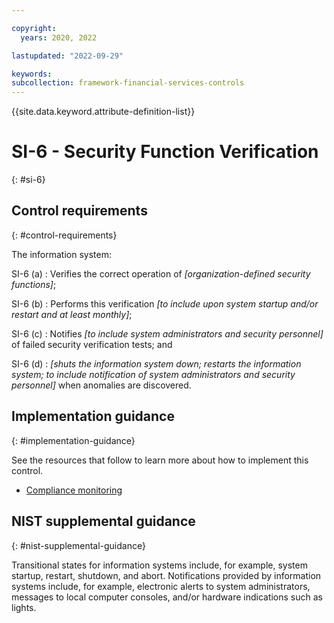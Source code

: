 ```yaml
---

copyright:
  years: 2020, 2022

lastupdated: "2022-09-29"

keywords: 
subcollection: framework-financial-services-controls
---
```


{{site.data.keyword.attribute-definition-list}}

               
# SI-6 - Security Function Verification
{: #si-6}

## Control requirements
{: #control-requirements}

The information system:

SI-6 (a)
    : Verifies the correct operation of _[organization-defined security functions]_;

SI-6 (b)
    : Performs this verification _[to include upon system startup and/or restart and at least monthly]_;

SI-6 (c)
    : Notifies _[to include system administrators and security personnel]_ of failed security verification tests; and

SI-6 (d)
    : _[shuts the information system down; restarts the information system; to include notification of system administrators and security personnel]_ when anomalies are discovered.

## Implementation guidance
{: #implementation-guidance}

See the resources that follow to learn more about how to implement this control.

- [Compliance monitoring](/docs/framework-financial-services?topic=framework-financial-services-shared-monitoring-compliance)

## NIST supplemental guidance
{: #nist-supplemental-guidance}

Transitional states for information systems include, for example, system startup, restart, shutdown, and abort. Notifications provided by information systems include, for example, electronic alerts to system administrators, messages to local computer consoles, and/or hardware indications such as lights.



